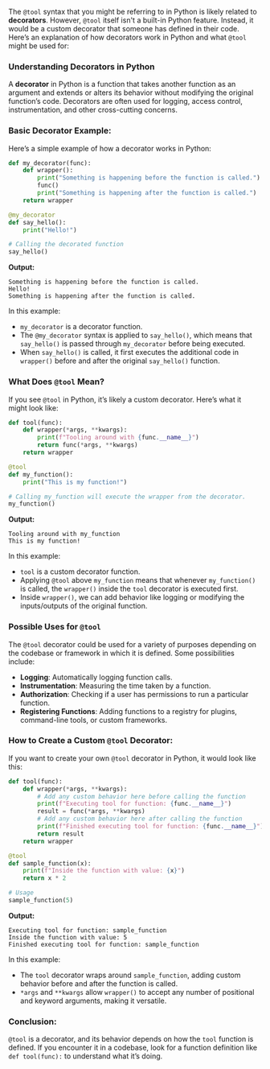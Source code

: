 The `@tool` syntax that you might be referring to in Python is likely related to **decorators**. However, `@tool` itself isn't a built-in Python feature. Instead, it would be a custom decorator that someone has defined in their code. Here’s an explanation of how decorators work in Python and what `@tool` might be used for:

### Understanding Decorators in Python
A **decorator** in Python is a function that takes another function as an argument and extends or alters its behavior without modifying the original function’s code. Decorators are often used for logging, access control, instrumentation, and other cross-cutting concerns.

### Basic Decorator Example:
Here’s a simple example of how a decorator works in Python:

```python
def my_decorator(func):
    def wrapper():
        print("Something is happening before the function is called.")
        func()
        print("Something is happening after the function is called.")
    return wrapper

@my_decorator
def say_hello():
    print("Hello!")

# Calling the decorated function
say_hello()
```

**Output:**
```
Something is happening before the function is called.
Hello!
Something is happening after the function is called.
```

In this example:
- `my_decorator` is a decorator function.
- The `@my_decorator` syntax is applied to `say_hello()`, which means that `say_hello()` is passed through `my_decorator` before being executed.
- When `say_hello()` is called, it first executes the additional code in `wrapper()` before and after the original `say_hello()` function.

### What Does `@tool` Mean?
If you see `@tool` in Python, it’s likely a custom decorator. Here’s what it might look like:

```python
def tool(func):
    def wrapper(*args, **kwargs):
        print(f"Tooling around with {func.__name__}")
        return func(*args, **kwargs)
    return wrapper

@tool
def my_function():
    print("This is my function!")

# Calling my_function will execute the wrapper from the decorator.
my_function()
```

**Output:**
```
Tooling around with my_function
This is my function!
```

In this example:
- `tool` is a custom decorator function.
- Applying `@tool` above `my_function` means that whenever `my_function()` is called, the `wrapper()` inside the `tool` decorator is executed first.
- Inside `wrapper()`, we can add behavior like logging or modifying the inputs/outputs of the original function.

### Possible Uses for `@tool`
The `@tool` decorator could be used for a variety of purposes depending on the codebase or framework in which it is defined. Some possibilities include:
- **Logging**: Automatically logging function calls.
- **Instrumentation**: Measuring the time taken by a function.
- **Authorization**: Checking if a user has permissions to run a particular function.
- **Registering Functions**: Adding functions to a registry for plugins, command-line tools, or custom frameworks.

### How to Create a Custom `@tool` Decorator:
If you want to create your own `@tool` decorator in Python, it would look like this:

```python
def tool(func):
    def wrapper(*args, **kwargs):
        # Add any custom behavior here before calling the function
        print(f"Executing tool for function: {func.__name__}")
        result = func(*args, **kwargs)
        # Add any custom behavior here after calling the function
        print(f"Finished executing tool for function: {func.__name__}")
        return result
    return wrapper

@tool
def sample_function(x):
    print(f"Inside the function with value: {x}")
    return x * 2

# Usage
sample_function(5)
```

**Output:**
```
Executing tool for function: sample_function
Inside the function with value: 5
Finished executing tool for function: sample_function
```

In this example:
- The `tool` decorator wraps around `sample_function`, adding custom behavior before and after the function is called.
- `*args` and `**kwargs` allow `wrapper()` to accept any number of positional and keyword arguments, making it versatile.

### Conclusion:
`@tool` is a decorator, and its behavior depends on how the `tool` function is defined. If you encounter it in a codebase, look for a function definition like `def tool(func):` to understand what it’s doing.

